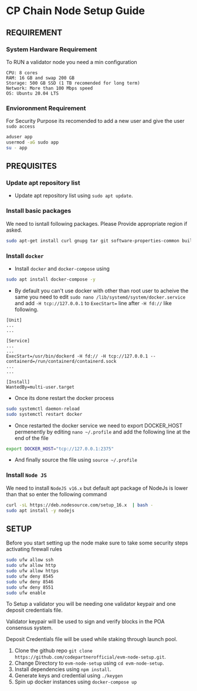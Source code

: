 # CP Chain Node Setup Guide

## REQUIREMENT

### System Hardware Requirement

To RUN a validator node you need a min configuration

```text
CPU: 8 cores
RAM: 16 GB and swap 200 GB
Storage: 500 GB SSD (1 TB recomended for long term)
Network: More than 100 Mbps speed
OS: Ubuntu 20.04 LTS
```

### Envioronment Requirement

For Security Purpose its recomended to add a new user and give the user `sudo access`

```bash
aduser app
usermod -aG sudo app
su - app
```

## PREQUISITES

### Update apt repository list

- Update apt repository list using `sudo apt update`.

### Install basic packages

We need to isntall following packages. Please Provide appropriate region if asked.

```bash
sudo apt-get install curl gnupg tar git software-properties-common build-essential -y
```

### Install `docker`

- Install `docker` and `docker-compose` using

```bash
sudo apt install docker-compose -y
```

- By default you can't use docker with other than root user to acheive the same you need to edit `sudo nano /lib/systemd/system/docker.service` and add `-H tcp://127.0.0.1` to `ExecStart=` line after `-H fd://` like following.

```service
[Unit]
...
...

[Service]
...
...
ExecStart=/usr/bin/dockerd -H fd:// -H tcp://127.0.0.1 --containerd=/run/containerd/containerd.sock
...
...

[Install]
WantedBy=multi-user.target
```

- Once its done restart the docker process

```bash
sudo systemctl daemon-reload
sudo systemctl restart docker
```

- Once restarted the docker service we need to export DOCKER_HOST permenently by editing `nano ~/.profile` and add the following line at the end of the file

```bash
export DOCKER_HOST="tcp://127.0.0.1:2375"
```

- And finally source the file using `source ~/.profile`

### Install `Node JS`

We need to install `NodeJS v16.x` but default apt package of NodeJs is lower than that so enter the following command

```bash
curl -sL https://deb.nodesource.com/setup_16.x  | bash -
sudo apt install -y nodejs
```

## SETUP

Before you start setting up the node make sure to take some security steps activating firewall rules

```bash
sudo ufw allow ssh
sudo ufw allow http
sudo ufw allow https
sudo ufw deny 8545
sudo ufw deny 8546
sudo ufw deny 8551
sudo ufw enable
```

To Setup a validator you will be needing one validator keypair and one deposit credentials file.

Validator keypair will be used to sign and verify blocks in the POA consensus system.

Deposit Credentials file will be used while staking through launch pool.

1. Clone the github repo `git clone https://github.com/codepartnerofficial/evm-node-setup.git`.
2. Change Directory to `evm-node-setup` using `cd evm-node-setup`.
3. Install dependencies using `npm install`.
4. Generate keys and credential using `./keygen`
5. Spin up docker instances using `docker-compose up`
